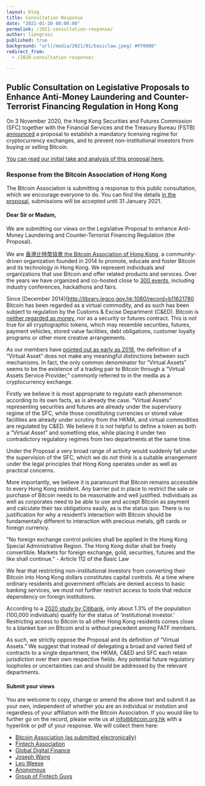 ```yaml
---
layout: blog
title: Consultation Response
date: "2021-01-20 08:00:00"
permalink: /2021-consultation-response/
author: liongrass
published: true
background: "url(/media/2021/01/basiclaw.jpeg) #FF0000"
redirect_from:
  - /2020-consultation-response/

---
```


## Public Consultation on Legislative Proposals to Enhance Anti-Money Laundering and Counter-Terrorist Financing Regulation in Hong Kong

On 3 November 2020, the Hong Kong Securities and Futures Commission (SFC) together with the Financial Services and the Treasury Bureau (FSTB) [announced](https://www.sfc.hk/-/media/EN/files/ER/PDF/CEO_speech_FinTechWeek_Nov2020.pdf) a proposal to establish a mandatory licensing regime for cryptocurrency exchanges, and to prevent non-institutional investors from buying or selling Bitcoin.

[You can read our initial take and analysis of this proposal here.](https://blog.bitcoin.org.hk/hong-kong-takes-steps-to-restrict-bitcoin-access-for-end-users-2207c8b36021)

### Response from the Bitcoin Association of Hong Kong

The Bitcoin Association is submitting a response to this public consultation, which we encourage everyone to do. You can find the details [in the proposal](https://www.fstb.gov.hk/fsb/en/ppr/consult/doc/consult_amlo_e.pdf), submissions will be accepted until 31 January 2021.

#### Dear Sir or Madam,

We are submitting our views on the Legislative Proposal to enhance Anti-Money Laundering and Counter-Terrorist Financing Regulation (the Proposal).

We are [香港比特幣協會 the Bitcoin Association of Hong Kong](https://www.bitcoin.org.hk/about/), a community-driven organization founded in 2014 to promote, educate and foster Bitcoin and its technology in Hong Kong. We represent individuals and organizations that use Bitcoin and offer related products and services. Over the years we have organized and co-hosted close to [300 events](https://www.bitcoin.org.hk/meetups/), including industry conferences, hackathons and fairs.

Since [December 2014](http://library.legco.gov.hk:1080/record=b11621780 Bitcoin has been regarded as a virtual commodity, and as such has been subject to regulation by the Customs & Excise Department (C&ED). Bitcoin is [neither regarded as money](https://www.hkma.gov.hk/eng/news-and-media/speeches/2018/09/20180921-1/), nor as a security or futures contract. This is not true for all cryptographic tokens, which may resemble securities, futures, payment vehicles, stored value facilities, debt obligations, customer loyalty programs or other more creative arrangements.

As our members have [pointed out as early as 2018](https://blog.bitcoin.org.hk/sfc-regulates-crypto-exchanges-party-over-in-hong-kong-bc081100863a), the definition of a “Virtual Asset” does not make any meaningful distinctions between such mechanisms. In fact, the only common denominator for “Virtual Assets” seems to be the existence of a trading pair to Bitcoin through a “Virtual Assets Service Provider,” commonly referred to in the media as a cryptocurrency exchange.

Firstly we believe it is most appropriate to regulate each phenomenon according to its own facts, as is already the case. “Virtual Assets” representing securities and futures are already under the supervisory regime of the SFC, while those constituting currencies or stored value facilities are already under scrutiny from the HKMA, and virtual commodities are regulated by C&ED. We believe it is not helpful to define a token as both a “Virtual Asset” and something else, while placing it under two contradictory regulatory regimes from two departments at the same time.

Under the Proposal a very broad range of activity would suddenly fall under the supervision of the SFC, which we do not think is a suitable arrangement under the legal principles that Hong Kong operates under as well as practical concerns.


More importantly, we believe it is paramount that Bitcoin remains accessible to every Hong Kong resident. Any barrier put in place to restrict the sale or purchase of Bitcoin needs to be reasonable and well justified. Individuals as well as corporates need to be able to use and accept Bitcoin as payment and calculate their tax obligations easily, as is the status quo. There is no justification for why a resident’s interaction with Bitcoin should be fundamentally different to interaction with precious metals, gift cards or foreign currency.

"No foreign exchange control policies shall be applied in the Hong Kong Special Administrative Region. The Hong Kong dollar shall be freely convertible. Markets for foreign exchange, gold, securities, futures and the like shall continue." - Article 112 of the Basic Law

We fear that restricting non-institutional investors from converting their Bitcoin into Hong Kong dollars constitutes capital controls. At a time where ordinary residents and government officials are denied access to basic banking services, we must not further restrict access to tools that reduce dependency on foreign institutions.

According to a [2020 study by Citibank](https://www.citibank.com.hk/english/info/pdf/Citibank_Announces_Results_of_Hong_Kong_Affluent_Study_2019-2020_Eng_final.pdf), only about 1.3% of the population (100,000 individuals) qualify for the status of ‘institutional investor.’ Restricting access to Bitcoin to all other Hong Kong residents comes close to a blanket ban on Bitcoin and is without precedent among FATF members.

As such, we strictly oppose the Proposal and its definition of “Virtual Assets.” We suggest that instead of delegating a broad and varied field of contracts to a single department, the HKMA, C&ED and SFC each retain jurisdiction over their own respective fields. Any potential future regulatory loopholes or uncertainties can and should be addressed by the relevant departments.

#### Submit your views

You are welcome to copy, change or amend the above text and submit it as your own, independent of whether you are an individual or instution and regardless of your affiliation with the Bitcoin Association. If you would like to further go on the record, please write us at [info@bitcoin.org.hk](mailto:info@bitcoin.org.hk) with a hyperlink or pdf of your response. We will collect them here:

- [Bitcoin Association (as submitted electronically)](/media/2021/01/consult-bahk.pdf)
- [Fintech Association](https://www.linkedin.com/posts/ftahkofficial_ftahk-response-to-fstb-public-consultation-activity-6761920931855163392-89rz)
- [Global Digital Finance](/media/2021/01/consult-gdf.pdf)
- [Joseph Wang](/media/2021/01/consult-wang.pdf)
- [Leo Weese](https://blog.bitcoin.org.hk/public-consultation-on-legislative-proposals-ee563d95275)
- [Anonymous](/media/2021/01/consult-anon1.pdf)
- [Group of Fintech Guys](/media/2021/01/consult-npc.pdf)
